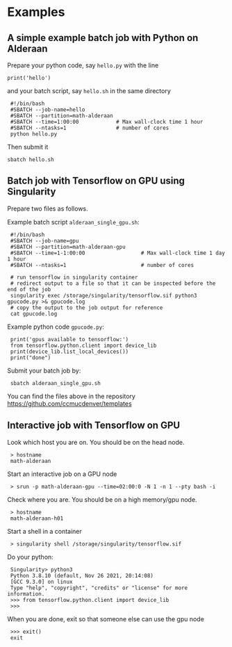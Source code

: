 # Examples

##  A simple example batch job with Python on Alderaan 

Prepare your python code, say `hello.py` with the line

    print('hello')
    
and your batch script, say `hello.sh` in the same directory

     #!/bin/bash
     #SBATCH --job-name=hello
     #SBATCH --partition=math-alderaan
     #SBATCH --time=1:00:00            # Max wall-clock time 1 hour
     #SBATCH --ntasks=1                # number of cores 
     python hello.py
     
Then submit it

    sbatch hello.sh
    
    


## Batch job with Tensorflow on GPU using Singularity

Prepare two files as follows.

Example batch script `alderaan_single_gpu.sh`:

     #!/bin/bash
     #SBATCH --job-name=gpu
     #SBATCH --partition=math-alderaan-gpu
     #SBATCH --time=1-1:00:00                  # Max wall-clock time 1 day 1 hour
     #SBATCH --ntasks=1                        # number of cores 

     # run tensorflow in singularity container
     # redirect output to a file so that it can be inspected before the end of the job
     singularity exec /storage/singularity/tensorflow.sif python3 gpucode.py >& gpucode.log 
     # copy the output to the job output for reference
     cat gpucode.log

Example python code `gpucode.py`:

     print('gpus available to tensorflow:')
     from tensorflow.python.client import device_lib    
     print(device_lib.list_local_devices())
     print("done") 

Submit your batch job by:

     sbatch alderaan_single_gpu.sh
     
You can find the files above in the repository https://github.com/ccmucdenver/templates

## Interactive job with Tensorflow on GPU

Look which host you are on. You should be on the head node.

     > hostname
     math-alderaan

Start an interactive job on a GPU node

     > srun -p math-alderaan-gpu --time=02:00:0 -N 1 -n 1 --pty bash -i 

Check where you are. You should be on a high memory/gpu node.

     > hostname
     math-alderaan-h01

Start a shell in a container

     > singularity shell /storage/singularity/tensorflow.sif 

Do your python:

     Singularity> python3
     Python 3.8.10 (default, Nov 26 2021, 20:14:08)
     [GCC 9.3.0] on linux
     Type "help", "copyright", "credits" or "license" for more information.
     >>> from tensorflow.python.client import device_lib
     >>> 

When you are done, exit so that someone else can use the gpu node

     >>> exit()
     exit

